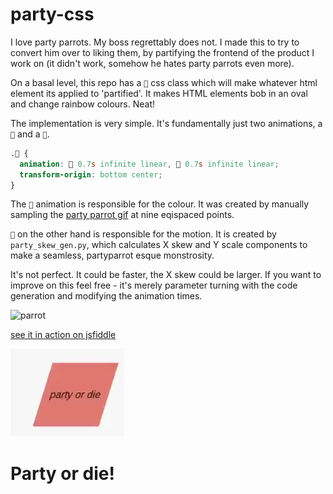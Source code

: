# party-css
I love party parrots. My boss regrettably does not. I made this to try to convert him over to liking them, by partifying the frontend of the product I work on (it didn't work, somehow he hates party parrots even more).

On a basal level, this repo has a `🦜` css class which will make whatever html element its applied to 'partified'. It makes HTML elements bob in an oval and change rainbow colours. Neat!

The implementation is very simple. It's fundamentally just two animations, a `🎉` and a `🎨`.

```css
.🦜 {
  animation: 🎉 0.7s infinite linear, 🎨 0.7s infinite linear;
  transform-origin: bottom center;
}
```

The `🎨` animation is responsible for the colour. It was created by manually sampling the [party parrot gif](https://cultofthepartyparrot.com/) at nine eqispaced points. 

`🎉` on the other hand is responsible for the motion. It is created by `party_skew_gen.py`, which calculates X skew and Y scale components to make a seamless, partyparrot esque monstrosity.

It's not perfect. It could be faster, the X skew could be larger. If you want to improve on this feel free - it's merely parameter turning with the code generation and modifying the animation times.

![parrot](https://cultofthepartyparrot.com/parrots/hd/parrot.gif)

[see it in action on jsfiddle](https://jsfiddle.net/pg926wh1/1/)

![in-action](/doc/party-demo.webp)

# Party or die!
